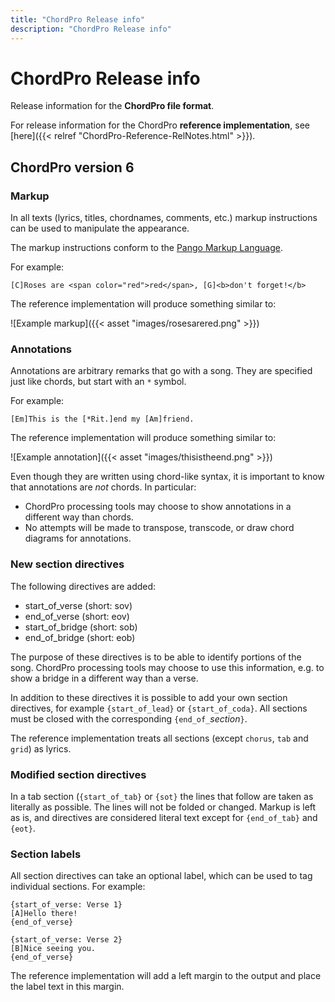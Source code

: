 ```yaml
---
title: "ChordPro Release info"
description: "ChordPro Release info"
---
```


# ChordPro Release info

Release information for the __ChordPro file format__.

For release information for the ChordPro __reference implementation__, see
[here]({{< relref "ChordPro-Reference-RelNotes.html" >}}).

## ChordPro version 6

### Markup

In all texts (lyrics, titles, chordnames, comments, etc.) markup
instructions can be used to manipulate the appearance.

The markup instructions conform to the [Pango Markup
Language](Pango_Markup.html).

For example:

    [C]Roses are <span color="red">red</span>, [G]<b>don't forget!</b>
	
The reference implementation will produce something similar to:

![Example markup]({{< asset "images/rosesarered.png" >}})

### Annotations

Annotations are arbitrary remarks that go with a song. They are
specified just like chords, but start with an `*` symbol.

For example:

    [Em]This is the [*Rit.]end my [Am]friend.

The reference implementation will produce something similar to:

![Example annotation]({{< asset "images/thisistheend.png" >}})

Even though they are written using chord-like syntax, it is important
to know that annotations are _not_ chords. In particular:

- ChordPro processing tools may choose to show annotations in a
  different way than chords.
- No attempts will be made to transpose, transcode, or draw chord
  diagrams for annotations.

### New section directives

The following directives are added:

* start_of_verse (short: sov)
* end_of_verse (short: eov)
* start_of_bridge (short: sob)
* end_of_bridge (short: eob)

The purpose of these directives is to be able to identify portions of
the song. ChordPro processing tools may choose to use this
information, e.g. to show a bridge in a different way than a verse.

In addition to these directives it is possible to add your own section
directives, for example `{start_of_lead}` or `{start_of_coda}`. All
sections must be closed with the corresponding `{end_of_`*section*`}`.

The reference implementation treats all sections (except `chorus`,
`tab` and `grid`) as lyrics.

### Modified section directives

In a tab section (`{start_of_tab}` or `{sot}` the lines that follow
are taken as literally as possible. The lines will not be folded or
changed. Markup is left as is, and directives are considered literal
text except for `{end_of_tab}` and `{eot}`.

### Section labels

All section directives can take an optional label, which can be used
to tag individual sections. For example:

````
{start_of_verse: Verse 1}
[A]Hello there!
{end_of_verse}
 
{start_of_verse: Verse 2}
[B]Nice seeing you.
{end_of_verse}
````

The reference implementation will add a left margin to the output and
place the label text in this margin.

